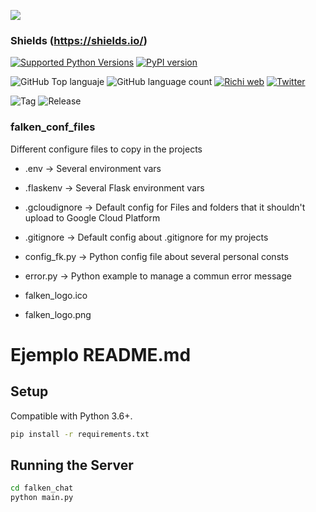 ![](https://falken-home.herokuapp.com/static/home_project/img/falken_logo.png)

### Shields (https://shields.io/)

[![Supported Python Versions](https://img.shields.io/pypi/pyversions/rich/10.11.0)](https://www.python.org) [![PyPI version](https://badge.fury.io/py/rich.svg)](https://badge.fury.io/py/rich)

![GitHub Top languaje](https://img.shields.io/github/languages/top/falken20/falken_conf_files) ![GitHub language count](https://img.shields.io/github/languages/count/falken20/falken_conf_files) [![Richi web](https://img.shields.io/badge/web-richionline-blue)](https://richionline-portfolio.nw.r.appspot.com) [![Twitter](https://img.shields.io/twitter/follow/richionline?style=social)](https://twitter.com/richionline)


![Tag](https://img.shields.io/github/tag/pandao/editor.md.svg) ![Release](https://img.shields.io/github/release/pandao/editor.md.svg)


### falken_conf_files
Different configure files to copy in the projects

- .env -> Several environment vars
- .flaskenv -> Several Flask environment vars
- .gcloudignore -> Default config for Files and folders that it shouldn't upload to Google Cloud Platform
- .gitignore -> Default config about .gitignore for my projects
- config_fk.py -> Python config file about several personal consts
- error.py -> Python example to manage a commun error message

- falken_logo.ico
- falken_logo.png

# Ejemplo README.md

## Setup

Compatible with Python 3.6+.

```bash
pip install -r requirements.txt
```

## Running the Server

```bash
cd falken_chat
python main.py
```
